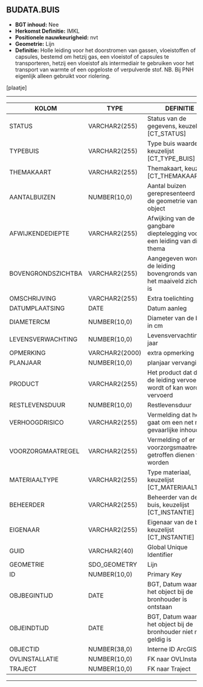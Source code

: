 ﻿## BUDATA.BUIS


* __BGT inhoud:__ Nee
* __Herkomst Definitie:__ IMKL
* __Positionele nauwkeurigheid:__ nvt
* __Geometrie:__ Lijn
* __Definitie:__ Holle leiding voor het doorstromen van gassen, vloeistoffen of capsules, bestemd om hetzij gas,
een vloeistof of capsules te transporteren, hetzij een vloeistof als intermediair te gebruiken voor het transport van
warmte of een opgeloste of verpulverde stof. NB. Bij PNH eigenlijk alleen gebruikt voor riolering.

[plaatje]

***

|KOLOM                           	|TYPE          	|DEFINITIE|
|------                          	|----          	|-----    |
|STATUS                          	|VARCHAR2(255) 	|Status van de gegevens, keuzelijst [CT_STATUS]|
|TYPEBUIS                        	|VARCHAR2(255) 	|Type buis waarde, keuzelijst [CT_TYPE_BUIS]|
|THEMAKAART                      	|VARCHAR2(255) 	|Themakaart, keuzelijst [CT_THEMAKAART]|
|AANTALBUIZEN                    	|NUMBER(10,0)  	|Aantal buizen gerepresenteerd door de geometrie van dit object|
|AFWIJKENDEDIEPTE                	|VARCHAR2(255) 	|Afwijking van de gangbare dieptelegging voor een leiding van dit thema|
|BOVENGRONDSZICHTBA              	|VARCHAR2(255) 	|Aangegeven wordt of de leiding bovengronds vanaf het maaiveld zichtbaar is|
|OMSCHRIJVING                    	|VARCHAR2(255) 	|Extra toelichting|
|DATUMPLAATSING                  	|DATE          	|Datum aanleg|
|DIAMETERCM                      	|NUMBER(10,0)  	|Diameter van de buis in cm|
|LEVENSVERWACHTING               	|NUMBER(10,0)  	|Levensvervachting in jaar|
|OPMERKING                       	|VARCHAR2(2000)	|extra opmerking|
|PLANJAAR                        	|NUMBER(10,0)  	|planjaar vervanging|
|PRODUCT                         	|VARCHAR2(255) 	|Het product dat door de leiding vervoerd wordt of kan worden vervoerd|
|RESTLEVENSDUUR                  	|NUMBER(10,0)  	|Restlevensduur|
|VERHOOGDRISICO                  	|VARCHAR2(255) 	|Vermelding dat het gaat om een net met gevaarlijke inhoud|
|VOORZORGMAATREGEL               	|VARCHAR2(255) 	|Vermelding of er voorzorgsmaatregelen getroffen dienen te worden|
|MATERIAALTYPE                   	|VARCHAR2(255)  |Type materiaal, keuzelijst [CT_MATERIAALTYPE]|
|BEHEERDER                       	|VARCHAR2(255) 	|Beheerder van de buis, keuzelijst [CT_INSTANTIE]|
|EIGENAAR                        	|VARCHAR2(255) 	|Eigenaar van de buis, keuzelijst [CT_INSTANTIE]|
|GUID                            	|VARCHAR2(40)  	|Global Unique Identifier|
|GEOMETRIE                       	|SDO_GEOMETRY  	|Lijn|
|ID                              	|NUMBER(10,0)  	|Primary Key|
|OBJBEGINTIJD                    	|DATE          	|BGT, Datum waarop het object bij de bronhouder is ontstaan|
|OBJEINDTIJD                     	|DATE          	|BGT, Datum waarop het object bij de bronhouder niet meer geldig is|
|OBJECTID                        	|NUMBER(38,0)   |Interne ID ArcGIS|
|OVLINSTALLATIE                  	|NUMBER(10,0)  	|FK naar OVLInstallatie|
|TRAJECT                         	|NUMBER(10,0)  	|FK naar Traject|


***
